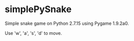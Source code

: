 # simplePySnake

Simple snake game on Python 2.7.15 using Pygame 1.9.2a0.

Use 'w', 'a', 's', 'd' to move.
